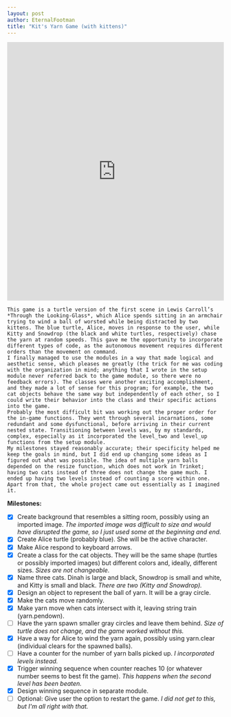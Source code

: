 ```yaml
---
layout: post
author: EternalFootman
title: "Kit's Yarn Game (with kittens)"
---
```


<iframe src="https://trinket.io/embed/python/0a82a02495" width="100%" height="600" frameborder="0" marginwidth="0" marginheight="0" allowfullscreen></iframe>

	This game is a turtle version of the first scene in Lewis Carroll’s *Through the Looking-Glass*, which Alice spends sitting in an armchair trying to wind a ball of worsted while being distracted by two kittens. The blue turtle, Alice, moves in response to the user, while Kitty and Snowdrop (the black and white turtles, respectively) chase the yarn at random speeds. This gave me the opportunity to incorporate different types of code, as the autonomous movement requires different orders than the movement on command.
	I finally managed to use the modules in a way that made logical and aesthetic sense, which pleases me greatly (the trick for me was coding with the organization in mind; anything that I wrote in the setup module never referred back to the game module, so there were no feedback errors). The classes were another exciting accomplishment, and they made a lot of sense for this program; for example, the two cat objects behave the same way but independently of each other, so I could write their behavior into the class and their specific actions into the game.
	Probably the most difficult bit was working out the proper order for the in-game functions. They went through several incarnations, some redundant and some dysfunctional, before arriving in their current nested state. Transitioning between levels was, by my standards, complex, especially as it incorporated the level_two and level_up functions from the setup module.
	My milestones stayed reasonably accurate; their specificity helped me keep the goals in mind, but I did end up changing some ideas as I figured out what was possible. The idea of multiple yarn balls depended on the resize function, which does not work in Trinket; having two cats instead of three does not change the game much. I ended up having two levels instead of counting a score within one. Apart from that, the whole project came out essentially as I imagined it.

__Milestones:__

- [x] Create background that resembles a sitting room, possibly using an imported image. *The imported image was difficult to size and would have disrupted the game, so I just used some at the beginning and end.*
- [x] Create Alice turtle (probably blue). She will be the active character.
- [x] Make Alice respond to keyboard arrows.
- [x] Create a class for the cat objects. They will be the same shape (turtles or possibly imported images) but different colors and, ideally, different sizes. *Sizes are not changeable.*
- [x] Name three cats. Dinah is large and black, Snowdrop is small and white, and Kitty is small and black. *There are two (Kitty and Snowdrop).*
- [x] Design an object to represent the ball of yarn. It will be a gray circle.
- [x] Make the cats move randomly.
- [x] Make yarn move when cats intersect with it, leaving string train (yarn.pendown).
- [ ] Have the yarn spawn smaller gray circles and leave them behind. *Size of turtle does not change, and the game worked without this.*
- [x] Have a way for Alice to wind the yarn again, possibly using yarn.clear (individual clears for the spawned balls).
- [ ] Have a counter for the number of yarn balls picked up. *I incorporated levels instead.*
- [x] Trigger winning sequence when counter reaches 10 (or whatever number seems to best fit the game). *This happens when the second level has been beaten.*
- [x] Design winning sequence in separate module.
- [ ] Optional: Give user the option to restart the game. *I did not get to this, but I'm all right with that.*
